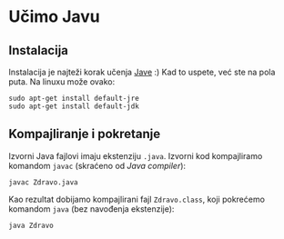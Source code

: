 # Učimo Javu

## Instalacija

Instalacija je najteži korak učenja [Jave](https://java.com/en/download/) :) Kad to uspete, već ste na pola puta. Na linuxu može ovako:

```
sudo apt-get install default-jre
sudo apt-get install default-jdk
```

## Kompajliranje i pokretanje

Izvorni Java fajlovi imaju ekstenziju `.java`. Izvorni kod kompajliramo komandom `javac` (skraćeno od *Java compiler*):

```
javac Zdravo.java
```

Kao rezultat dobijamo kompajlirani fajl `Zdravo.class`, koji pokrećemo komandom `java` (bez navođenja ekstenzije):

```
java Zdravo
```
